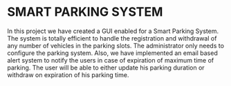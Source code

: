 # SMART PARKING SYSTEM
In this project we have created a GUI enabled for a Smart Parking System. The system is totally efficient to handle the registration and withdrawal of any number of vehicles in the parking slots. The administrator only needs to configure the parking system. Also, we have implemented an email based alert system to notify the users in case of expiration of maximum time of parking. The user will be able to either update his parking duration or withdraw on expiration of his parking time.